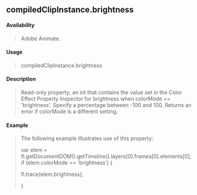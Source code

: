 ## compiledClipInstance.brightness

#### Availability

> Adobe Animate.

#### Usage

> compiledClipInstance.brightness

#### Description

> Read-only property; an int that contains the value set in the Color Effect Property Inspector for brightness when colorMode == 'brightness'. Specify a percentage between -100 and 100. Returns an error if colorMode is a different setting.

#### Example

> The following example illustrates use of this property:
>
> var elem = fl.getDocumentDOM().getTimeline().layers\[0\].frames\[0\].elements\[0\]; if (elem.colorMode == 'brightness') {
>
> fl.trace(elem.brightness);
>
> }
